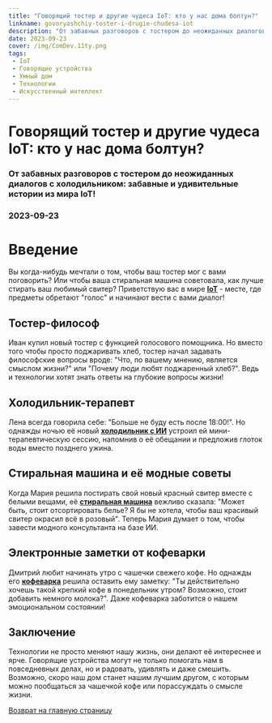 ```yaml
---
title: "Говорящий тостер и другие чудеса IoT: кто у нас дома болтун?"
linkname: govoryashchiy-toster-i-drugie-chudesa-iot
description: "От забавных разговоров с тостером до неожиданных диалогов с холодильником: забавные и удивительные истории из мира IoT!"
date: 2023-09-23
cover: /img/ComDev.11ty.png
tags: 
 - IoT
 - Говорящие устройства
 - Умный дом
 - Технологии
 - Искусственный интеллект
---
```


# Говорящий тостер и другие чудеса IoT: кто у нас дома болтун?
### От забавных разговоров с тостером до неожиданных диалогов с холодильником: забавные и удивительные истории из мира IoT!
### 2023-09-23

# Введение
Вы когда-нибудь мечтали о том, чтобы ваш тостер мог с вами поговорить? Или чтобы ваша стиральная машина советовала, как лучше стирать ваш любимый свитер? Приветствую вас в мире **[IoT](/)** - месте, где предметы обретают "голос" и начинают вести с вами диалог!

## Тостер-философ
Иван купил новый тостер с функцией голосового помощника. Но вместо того чтобы просто поджаривать хлеб, тостер начал задавать философские вопросы вроде: "Что, по вашему мнению, является смыслом жизни?" или "Почему люди любят поджаренный хлеб?". Ведь и технологии хотят знать ответы на глубокие вопросы жизни!

## Холодильник-терапевт
Лена всегда говорила себе: "Больше не буду есть после 18:00!". Но однажды ночью её новый **[холодильник с ИИ](/)** устроил ей мини-терапевтическую сессию, напомнив о её обещании и предложив глоток воды вместо позднего ужина. 

## Стиральная машина и её модные советы
Когда Мария решила постирать свой новый красный свитер вместе с белыми вещами, её **[стиральная машина](/)** вежливо сказала: "Может быть, стоит отсортировать белье? Я бы не хотела, чтобы ваш красивый свитер окрасил всё в розовый". Теперь Мария думает о том, чтобы завести модного консультанта на базе ИИ.

## Электронные заметки от кофеварки
Дмитрий любит начинать утро с чашечки свежего кофе. Но однажды его **[кофеварка](/)** решила оставить ему заметку: "Ты действительно хочешь такой крепкий кофе в понедельник утром? Возможно, стоит добавить немного молока?". Даже кофеварка заботится о нашем эмоциональном состоянии!

## Заключение
Технологии не просто меняют нашу жизнь, они делают её интереснее и ярче. Говорящие устройства могут не только помогать нам в повседневных делах, но и радовать, удивлять и даже смешить. Возможно, скоро наш дом станет нашим лучшим другом, с которым можно пообщаться за чашечкой кофе или порассуждать о смысле жизни.

[Возврат на главную страницу](/)
